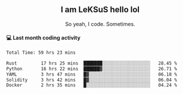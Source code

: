 <h2 align="center">I am LeKSuS hello lol</h2>
<p align="center">So yeah, I code. Sometimes.</p>

#### :computer: Last month coding activity
<!--START_SECTION:waka-->

```txt
Total Time: 59 hrs 23 mins

Rust         17 hrs 25 mins  ███████░░░░░░░░░░░░░░░░░░   28.45 %
Python       16 hrs 22 mins  ██████▓░░░░░░░░░░░░░░░░░░   26.71 %
YAML         3 hrs 47 mins   █▓░░░░░░░░░░░░░░░░░░░░░░░   06.18 %
Solidity     3 hrs 42 mins   █▓░░░░░░░░░░░░░░░░░░░░░░░   06.04 %
Docker       2 hrs 35 mins   █░░░░░░░░░░░░░░░░░░░░░░░░   04.24 %
```

<!--END_SECTION:waka-->
